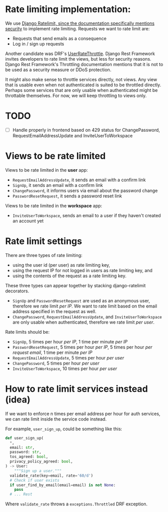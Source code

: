 # Rate limiting implementation:

We use [Django Ratelimit, since the documentation specifically  mentions security](https://django-ratelimit.readthedocs.io/en/stable/security.html) to implement rate limiting. Requests we want to rate limit are:

- Requests that send emails as a consequence
- Log in / sign up requests

Another candidate was DRF's
[UserRateThrottle](https://www.django-rest-framework.org/api-guide/throttling/#userratethrottle).
Django Rest Framework invites developers to rate limit the views, but less for
security reasons. Django Rest Framework's Throttling documentation mentions
that it is not to be used as a security measure or DDoS protection.

It might also make sense to throttle services directly, not views. Any view
that is usable even when not authenticated is suited to be throttled directly.
Perhaps some services that are only usable when authenticated might be
throttable themselves. For now, we will keep throttling to views only.

# TODO

- [ ] Handle properly in frontend based on 429 status for ChangePassword,
  RequestEmailAddressUpdate and InviteUserToWorkspace

# Views to be rate limited

Views to be rate limited in the __user__ app:

- `RequestEmailAddressUpdate`, it sends an email with a confirm link
- `SignUp`, it sends an email with a confirm link
- `ChangePassword`, it informs users via email about the password change
- `PasswordResetRequest`, it sends a password reset link

Views to be rate limited in the __workspace__ app:

- `InviteUserToWorkspace`, sends an email to a user if they haven't created an
  account yet

# Rate limit settings

There are three types of rate limiting:

- using the user id (per user) as rate limiting key,
- using the request IP for not logged in users as rate limiting key, and
- using the contents of the request as a rate limiting key.

These three types can appear together by stacking django-ratelimit decorators.

- `SignUp` and `PasswordResetRequest` are used as an anonymous user, therefore
  we rate limit _per IP_. We want to rate limit based on the email address
  specified in the request as well.
- `ChangePassword`, `RequestEmailAddressUpdate`, and `InviteUserToWorkspace`
  are only usable when authenticated, therefore we rate limit _per user_.

Rate limits should be:

- `SignUp`, 5 times per hour _per IP_, 1 time per minute _per IP_
- `PasswordResetRequest`, 5 times per hour _per IP_, 5 times per hour _per
  request email_, 1 time per minute _per IP_
- `RequestEmailAddressUpdate`, 5 times per hour _per user_
- `ChangePassword`, 5 times per hour _per user_
- `InviteUserToWorkspace`, 10 times per hour _per user_

# How to rate limit services instead (idea)

If we want to enforce n times per email address per hour for auth services, we
can rate limit inside the service code instead.

For example, `user_sign_up`, could be something like this:

```python
def user_sign_up(
  *,
  email: str,
  password: str,
  tos_agreed: bool,
  privacy_policy_agreed: bool,
) -> User:
    """Sign up a user."""
  validate_rate(key=email, rate='60/d')
  # Check if user exists
  if user_find_by_email(email=email) is not None:
    pass
  # ... Rest
```

Where `validate_rate` throws a `exceptions.Throttled` DRF exception.
